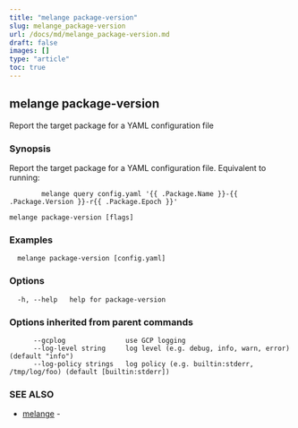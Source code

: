 ```yaml
---
title: "melange package-version"
slug: melange_package-version
url: /docs/md/melange_package-version.md
draft: false
images: []
type: "article"
toc: true
---
```

## melange package-version

Report the target package for a YAML configuration file

### Synopsis

Report the target package for a YAML configuration file.
		Equivalent to running:
		
			melange query config.yaml '{{ .Package.Name }}-{{ .Package.Version }}-r{{ .Package.Epoch }}'
		

```
melange package-version [flags]
```

### Examples

```
  melange package-version [config.yaml]
```

### Options

```
  -h, --help   help for package-version
```

### Options inherited from parent commands

```
      --gcplog               use GCP logging
      --log-level string     log level (e.g. debug, info, warn, error) (default "info")
      --log-policy strings   log policy (e.g. builtin:stderr, /tmp/log/foo) (default [builtin:stderr])
```

### SEE ALSO

* [melange](/docs/md/melange.md)	 - 

